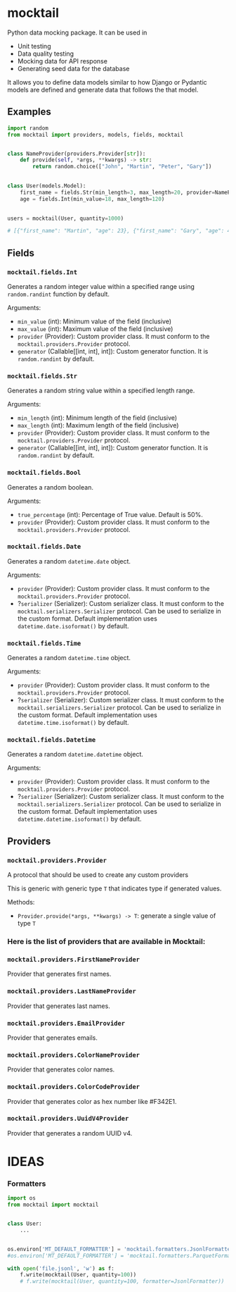 # mocktail
Python data mocking package. It can be used in 
* Unit testing
* Data quality testing
* Mocking data for API response 
* Generating seed data for the database

It allows you to define data models similar to how Django or Pydantic models are defined and generate data that follows the that model.

## Examples

```python
import random
from mocktail import providers, models, fields, mocktail


class NameProvider(providers.Provider[str]):
    def provide(self, *args, **kwargs) -> str:
        return random.choice(["John", "Martin", "Peter", "Gary"])

    
class User(models.Model):
    first_name = fields.Str(min_length=3, max_length=20, provider=NameProvider)
    age = fields.Int(min_value=18, max_length=120)

    
users = mocktail(User, quantity=1000)

# [{"first_name": "Martin", "age": 23}, {"first_name": "Gary", "age": 41}, {"first_name": "John", "age": 62}, ...]

```

## Fields

### `mocktail.fields.Int`
Generates a random integer value within a specified range using `random.randint` function by default.

Arguments:
- `min_value` (int): Minimum value of the field (inclusive)
- `max_value` (int): Maximum value of the field (inclusive)
- `provider` (Provider): Custom provider class. It must conform to the `mocktail.providers.Provider` protocol.
- `generator` (Callable[[int, int], int]): Custom generator function. It is `random.randint` by default.

### `mocktail.fields.Str`
Generates a random string value within a specified length range. 

Arguments:
- `min_length` (int): Minimum length of the field (inclusive)
- `max_length` (int): Maximum length of the field (inclusive)
- `provider` (Provider): Custom provider class. It must conform to the `mocktail.providers.Provider` protocol.
- `generator` (Callable[[int, int], int]): Custom generator function. It is `random.randint` by default.

### `mocktail.fields.Bool`
Generates a random boolean. 

Arguments:
- `true_percentage` (int): Percentage of True value. Default is 50%.
- `provider` (Provider): Custom provider class. It must conform to the `mocktail.providers.Provider` protocol.

### `mocktail.fields.Date`
Generates a random `datetime.date` object. 

Arguments:
- `provider` (Provider): Custom provider class. It must conform to the `mocktail.providers.Provider` protocol.
- ?`serializer` (Serializer): Custom serializer class. It must conform to the `mocktail.serializers.Serializer` protocol. Can be used to serialize in the custom format. Default implementation uses `datetime.date.isoformat()` by default. 

### `mocktail.fields.Time`
Generates a random `datetime.time` object. 

Arguments:
- `provider` (Provider): Custom provider class. It must conform to the `mocktail.providers.Provider` protocol.
- ?`serializer` (Serializer): Custom serializer class. It must conform to the `mocktail.serializers.Serializer` protocol. Can be used to serialize in the custom format. Default implementation uses `datetime.time.isoformat()` by default. 

### `mocktail.fields.Datetime`
Generates a random `datetime.datetime` object. 

Arguments:
- `provider` (Provider): Custom provider class. It must conform to the `mocktail.providers.Provider` protocol.
- ?`serializer` (Serializer): Custom serializer class. It must conform to the `mocktail.serializers.Serializer` protocol. Can be used to serialize in the custom format. Default implementation uses `datetime.datetime.isoformat()` by default. 

## Providers

### `mocktail.providers.Provider`
A protocol that should be used to create any custom providers 

This is generic with generic type `T` that indicates type if generated values.

Methods:
- `Provider.provide(*args, **kwargs) -> T`: generate a single value of type `T`

### Here is the list of providers that are available in Mocktail:

### `mocktail.providers.FirstNameProvider`
Provider that generates first names. 

### `mocktail.providers.LastNameProvider`
Provider that generates last names. 

### `mocktail.providers.EmailProvider`
Provider that generates emails. 

### `mocktail.providers.ColorNameProvider`
Provider that generates color names. 

### `mocktail.providers.ColorCodeProvider`
Provider that generates color as hex number like #F342E1. 

### `mocktail.providers.UuidV4Provider`
Provider that generates a random UUID v4. 

# IDEAS

### Formatters

```python
import os
from mocktail import mocktail


class User:
    ...


os.environ['MT_DEFAULT_FORMATTER'] = 'mocktail.formatters.JsonlFormatter'
#os.environ['MT_DEFAULT_FORMATTER'] = 'mocktail.formatters.ParquetFormatter'

with open('file.jsonl', 'w') as f:
    f.write(mocktail(User, quantity=100))
    # f.write(mocktail(User, quantity=100, formatter=JsonlFormatter))
```
